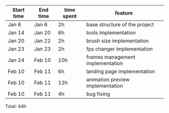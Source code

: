 | Start time  | End time | time spent | feature |
|-----------|-------------|-------------|-------------|
| Jan 6 | Jan 6 | 2h | base structure of the project |
| Jan 14 | Jan 20 | 6h | tools implementation |
| Jan 20 | Jan 22 | 2h | brush size implementation |
| Jan 23 | Jan 23 | 2h | fps changer implementation |
| Jan 24 | Feb 10 | 10h | frames management implementation |
| Feb 10 | Feb 11 | 6h | landing page implementation |
| Feb 10 | Feb 11 | 12h | animation preview implementation |
| Feb 10 | Feb 11 | 4h | bug fixing |


Total: 44h